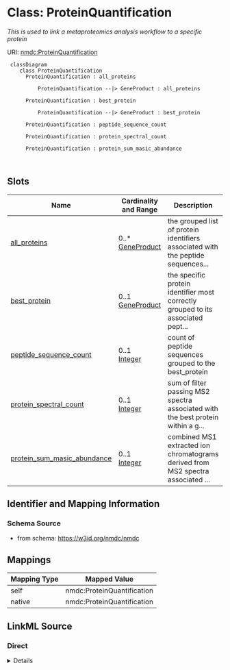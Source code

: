 # Class: ProteinQuantification


_This is used to link a metaproteomics analysis workflow to a specific protein_





URI: [nmdc:ProteinQuantification](https://w3id.org/nmdc/ProteinQuantification)




```mermaid
 classDiagram
    class ProteinQuantification
      ProteinQuantification : all_proteins
        
          ProteinQuantification --|> GeneProduct : all_proteins
        
      ProteinQuantification : best_protein
        
          ProteinQuantification --|> GeneProduct : best_protein
        
      ProteinQuantification : peptide_sequence_count
        
      ProteinQuantification : protein_spectral_count
        
      ProteinQuantification : protein_sum_masic_abundance
        
      
```




<!-- no inheritance hierarchy -->


## Slots

| Name | Cardinality and Range | Description | Inheritance |
| ---  | --- | --- | --- |
| [all_proteins](all_proteins.md) | 0..* <br/> [GeneProduct](GeneProduct.md) | the grouped list of protein identifiers associated with the peptide sequences... | direct |
| [best_protein](best_protein.md) | 0..1 <br/> [GeneProduct](GeneProduct.md) | the specific protein identifier most correctly grouped to its associated pept... | direct |
| [peptide_sequence_count](peptide_sequence_count.md) | 0..1 <br/> [Integer](Integer.md) | count of peptide sequences grouped to the best_protein | direct |
| [protein_spectral_count](protein_spectral_count.md) | 0..1 <br/> [Integer](Integer.md) | sum of filter passing MS2 spectra associated with the best protein within a g... | direct |
| [protein_sum_masic_abundance](protein_sum_masic_abundance.md) | 0..1 <br/> [Integer](Integer.md) | combined MS1 extracted ion chromatograms derived from MS2 spectra associated ... | direct |









## Identifier and Mapping Information







### Schema Source


* from schema: https://w3id.org/nmdc/nmdc





## Mappings

| Mapping Type | Mapped Value |
| ---  | ---  |
| self | nmdc:ProteinQuantification |
| native | nmdc:ProteinQuantification |





## LinkML Source

<!-- TODO: investigate https://stackoverflow.com/questions/37606292/how-to-create-tabbed-code-blocks-in-mkdocs-or-sphinx -->

### Direct

<details>
```yaml
name: ProteinQuantification
description: This is used to link a metaproteomics analysis workflow to a specific
  protein
from_schema: https://w3id.org/nmdc/nmdc
slots:
- all_proteins
- best_protein
- peptide_sequence_count
- protein_spectral_count
- protein_sum_masic_abundance
slot_usage:
  best_protein:
    name: best_protein
    description: the specific protein identifier most correctly grouped to its associated
      peptide sequences
    domain_of:
    - PeptideQuantification
    - ProteinQuantification
  all_proteins:
    name: all_proteins
    description: the grouped list of protein identifiers associated with the peptide
      sequences that were grouped to a best protein
    domain_of:
    - PeptideQuantification
    - ProteinQuantification

```
</details>

### Induced

<details>
```yaml
name: ProteinQuantification
description: This is used to link a metaproteomics analysis workflow to a specific
  protein
from_schema: https://w3id.org/nmdc/nmdc
slot_usage:
  best_protein:
    name: best_protein
    description: the specific protein identifier most correctly grouped to its associated
      peptide sequences
    domain_of:
    - PeptideQuantification
    - ProteinQuantification
  all_proteins:
    name: all_proteins
    description: the grouped list of protein identifiers associated with the peptide
      sequences that were grouped to a best protein
    domain_of:
    - PeptideQuantification
    - ProteinQuantification
attributes:
  all_proteins:
    name: all_proteins
    description: the grouped list of protein identifiers associated with the peptide
      sequences that were grouped to a best protein
    from_schema: https://w3id.org/nmdc/nmdc
    rank: 1000
    multivalued: true
    alias: all_proteins
    owner: ProteinQuantification
    domain_of:
    - PeptideQuantification
    - ProteinQuantification
    range: GeneProduct
  best_protein:
    name: best_protein
    description: the specific protein identifier most correctly grouped to its associated
      peptide sequences
    from_schema: https://w3id.org/nmdc/nmdc
    rank: 1000
    alias: best_protein
    owner: ProteinQuantification
    domain_of:
    - PeptideQuantification
    - ProteinQuantification
    range: GeneProduct
  peptide_sequence_count:
    name: peptide_sequence_count
    description: count of peptide sequences grouped to the best_protein
    from_schema: https://w3id.org/nmdc/nmdc
    rank: 1000
    alias: peptide_sequence_count
    owner: ProteinQuantification
    domain_of:
    - ProteinQuantification
    range: integer
  protein_spectral_count:
    name: protein_spectral_count
    description: sum of filter passing MS2 spectra associated with the best protein
      within a given LC-MS/MS data file
    from_schema: https://w3id.org/nmdc/nmdc
    rank: 1000
    alias: protein_spectral_count
    owner: ProteinQuantification
    domain_of:
    - ProteinQuantification
    range: integer
  protein_sum_masic_abundance:
    name: protein_sum_masic_abundance
    description: combined MS1 extracted ion chromatograms derived from MS2 spectra
      associated with the best protein from a given LC-MS/MS data file using the MASIC
      tool
    from_schema: https://w3id.org/nmdc/nmdc
    rank: 1000
    alias: protein_sum_masic_abundance
    owner: ProteinQuantification
    domain_of:
    - ProteinQuantification
    range: integer

```
</details>
